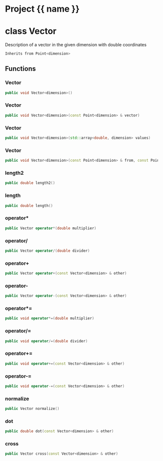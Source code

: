 <script setup>
import {useRoute} from 'vitepress'
const {path} = useRoute()
const tokens = path.split('/')
const words = tokens[2].split('-');
for (let i = 0; i < words.length; i++) {
    words[i] = words[i].charAt(0).toUpperCase() + words[i].slice(1);
    words[i] = words[i].replace('geode', 'Geode')
}
const name = words.join('-');
</script>
# Project {{ name }}

# class Vector


 Description of a vector in the given dimension with double coordinates



```cpp
Inherits from Point<dimension>
```



## Functions

### Vector

```cpp
public void Vector<dimension>()
```


### Vector

```cpp
public void Vector<dimension>(const Point<dimension> & vector)
```


### Vector

```cpp
public void Vector<dimension>(std::array<double, dimension> values)
```


### Vector

```cpp
public void Vector<dimension>(const Point<dimension> & from, const Point<dimension> & to)
```


### length2

```cpp
public double length2()
```


### length

```cpp
public double length()
```


### operator*

```cpp
public Vector operator*(double multiplier)
```


### operator/

```cpp
public Vector operator/(double divider)
```


### operator+

```cpp
public Vector operator+(const Vector<dimension> & other)
```


### operator-

```cpp
public Vector operator-(const Vector<dimension> & other)
```


### operator*=

```cpp
public void operator*=(double multiplier)
```


### operator/=

```cpp
public void operator/=(double divider)
```


### operator+=

```cpp
public void operator+=(const Vector<dimension> & other)
```


### operator-=

```cpp
public void operator-=(const Vector<dimension> & other)
```


### normalize

```cpp
public Vector normalize()
```


### dot

```cpp
public double dot(const Vector<dimension> & other)
```


### cross

```cpp
public Vector cross(const Vector<dimension> & other)
```




